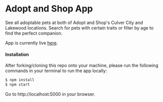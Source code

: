 # Adopt and Shop App

See all adoptable pets at both of Adopt and Shop's Culver City and Lakewood locations. Search for pets with certain traits or filter by age to find the perfect companion.

App is currently live [here](https://still-temple-97886.herokuapp.com/#!/).

#### Installation
After forking/cloning this repo onto your machine, please run the following commands in your terminal to run the app locally:
```sh
$ npm install
$ npm start
```
Go to http://localhost:5000 in your browser.
